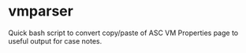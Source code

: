 # vmparser
Quick bash script to convert copy/paste of ASC VM Properties page to useful output for case notes.
